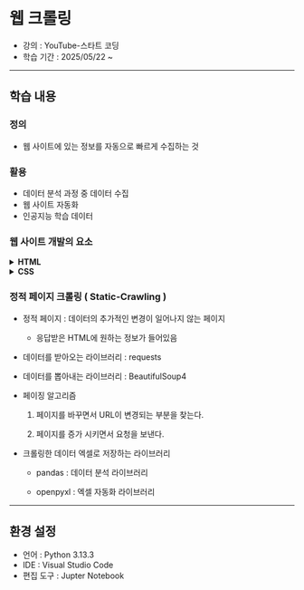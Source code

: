 # 웹 크롤링 

- 강의 : YouTube-스타트 코딩
- 학습 기간 : 2025/05/22 ~

--- 

##  학습 내용 

### 정의
- 웹 사이트에 있는 정보를 자동으로 빠르게 수집하는 것 

### 활용 
- 데이터 분석 과정 중 데이터 수집
- 웹 사이트 자동화
- 인공지능 학습 데이터

### 웹 사이트 개발의 요소

<details> <summary><strong>HTML</strong></summary>
1. HTML : 웹 사이트의 구조를 표시하기 위한 언어 
    
- <태그이름>내용</태그이름>
    - <태그이름> : 시작 태그
    - </태그이름> : 종료 태그
      
- <태그이름 속성=”속성값”>내용</태그이름>
    - 속성 : 태그의 추가적인 정보
    - 속성은 여러 개 부여할 수 있고 없어도 된다.
    - 내용에는 텍스트나 태그가 들어갈 수 있거나 없어도 된다.

</details> <details> <summary><strong>CSS</strong></summary>
    
2. CSS : 디자인
- ex) h1 { color : red; }
    - 페이지안에 있는 모든 h1태그에 대해 글자 색깔을 빨강으로 바꿔라
  
![image](https://github.com/user-attachments/assets/5a7aa55c-4c01-4a9a-82cc-75d32f0d2964)
    
- 선택자 : 웹 페이지에서 원하는 태그를 선택하는 문법
    - 태그 선택자 : 태그 이름으로 선택하는 것
        - 태그 선택자는 다른 선택자와  결합해서 사용한다.
        
    - 클래스 선택자 : 클래스 속성 값으로 선택하는 것
        - 클래스 : 태그에 별명을 주는 것
        
   ![image](https://github.com/user-attachments/assets/50504fcc-49ac-4f8c-8c8d-2632d94c2c29)
        
    - 아이디 선택자 : 아이디 속성 값으로 선택하는 것
      
        - 아이디 : 태그에 별명을 주는 것
        
   ![image](https://github.com/user-attachments/assets/5ca30e3e-f709-4960-b9bb-e54e5b921131)
        
    - 자식 선택자 : 바로 아래 자식 태그를 선택하는 것
      
        - 내가 원하는 태그에 별명이 없을 때 사용
        
  ![image](https://github.com/user-attachments/assets/f6560058-1257-42eb-b023-da476a67a515)
</details>

### 정적 페이지 크롤링 ( Static-Crawling ) 

- 정적 페이지 : 데이터의 추가적인 변경이 일어나지 않는 페이지
    - 응답받은 HTML에 원하는 정보가 들어있음

- 데이터를 받아오는 라이브러리 : requests
- 데이터를 뽑아내는 라이브러리 : BeautifulSoup4

- 페이징 알고리즘
  1. 페이지를 바꾸면서 URL이 변경되는 부분을 찾는다.
     
  2. 페이지를 증가 시키면서 요청을 보낸다.

- 크롤링한 데이터 엑셀로 저장하는 라이브러리
  - pandas : 데이터 분석 라이브러리
    
  - openpyxl : 엑셀 자동화 라이브러리

---

## 환경 설정 
- 언어 : Python 3.13.3
- IDE : Visual Studio Code
- 편집 도구 : Jupter Notebook
